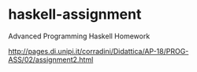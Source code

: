 # haskell-assignment
Advanced Programming Haskell Homework


http://pages.di.unipi.it/corradini/Didattica/AP-18/PROG-ASS/02/assignment2.html
